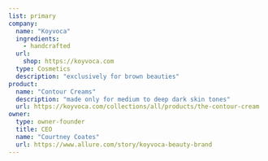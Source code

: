 ```yaml
---
list: primary
company:
  name: "Koyvoca"
  ingredients:
    - handcrafted
  url:
    shop: https://koyvoca.com
  type: Cosmetics
  description: "exclusively for brown beauties"
product:
  name: "Contour Creams"
  description: "made only for medium to deep dark skin tones"
  url: https://koyvoca.com/collections/all/products/the-contour-cream
owner:
  type: owner-founder
  title: CEO
  name: "Courtney Coates"
  url: https://www.allure.com/story/koyvoca-beauty-brand
---
```

